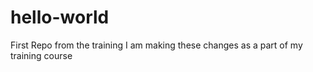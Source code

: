 # hello-world
First Repo from the training
I am making these changes as a part of my training course
